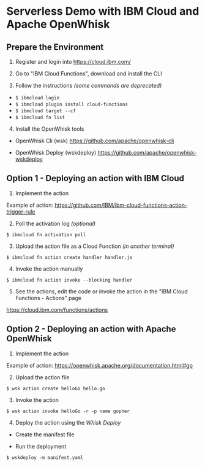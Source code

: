 # Serverless Demo with IBM Cloud and Apache OpenWhisk

## Prepare the Environment

1. Register and login into <https://cloud.ibm.com/>

2. Go to "IBM Cloud Functions", download and install the CLI

3. Follow the instructions *(some commands are deprecated)*

  - `$ ibmcloud login`
  - `$ ibmcloud plugin install cloud-functions`
  - `$ ibmcloud target --cf`
  - `$ ibmcloud fn list`
  
4. Install the OpenWhisk tools
  
  - OpenWhisk Cli (wsk) <https://github.com/apache/openwhisk-cli>
  
  - OpenWhisk Deploy (wskdeploy) <https://github.com/apache/openwhisk-wskdeploy>
  
## Option 1 - Deploying an action with IBM Cloud

1. Implement the action

Example of action: <https://github.com/IBM/ibm-cloud-functions-action-trigger-rule>

2. Poll the activation log *(optional)*

`$ ibmcloud fn activation poll` 

3. Upload the action file as a Cloud Function *(in another terminal)*

`$ ibmcloud fn action create handler handler.js `

4. Invoke the action manually

`$ ibmcloud fn action invoke --blocking handler`

5. See the actions, edit the code or invoke the action in the "IBM Cloud Functions - Actions" page

<https://cloud.ibm.com/functions/actions>

## Option 2 - Deploying an action with Apache OpenWhisk

1. Implement the action

Example of action: <https://openwhisk.apache.org/documentation.html#go>

2. Upload the action file

`$ wsk action create helloGo hello.go`

3. Invoke the action

`$ wsk action invoke helloGo -r -p name gopher`

4. Deploy the action using the *Whisk Deploy*

  - Create the manifest file

  - Run the deployment
  
  `$ wskdeploy -m manifest.yaml`

